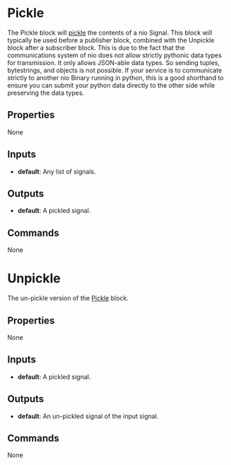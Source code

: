 Pickle
======
The Pickle block will [pickle](https://docs.python.org/3/library/pickle.html) the contents of a nio Signal.  This block will typically be used before a publisher block, combined with the Unpickle block after a subscriber block.  This is due to the fact that the communications system of nio does not allow strictly pythonic data types for transmission.  It only allows JSON-able data types.  So sending tuples, bytestrings, and objects is not possible. If your service is to communicate strictly to another nio Binary running in python, this is a good shorthand to ensure you can submit your python data directly to the other side while preserving the data types.

Properties
----------
None

Inputs
------
- **default**: Any list of signals.

Outputs
-------
- **default**: A pickled signal.

Commands
--------
None

Unpickle
========
The un-pickle version of the [Pickle](https://blocks.n.io/Pickle) block.

Properties
----------
None

Inputs
------
- **default**: A pickled signal.

Outputs
-------
- **default**: An un-pickled signal of the input signal.

Commands
--------
None


